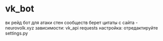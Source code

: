 # vk_bot
вк рейд бот для атаки стен сообществ 
берет цитаты с сайта - neurovolk.xyz
зависимости:
vk_api
requests
настройка:
отредактируйте settings.py
